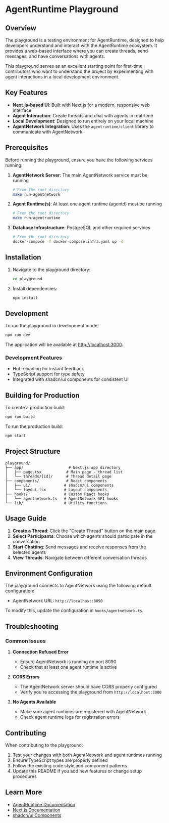 # AgentRuntime Playground

## Overview

The playground is a testing environment for AgentRuntime, designed to help developers understand and interact with the AgentRuntime ecosystem. It provides a web-based interface where you can create threads, send messages, and have conversations with agents.

This playground serves as an excellent starting point for first-time contributors who want to understand the project by experimenting with agent interactions in a local development environment.

## Key Features

- **Next.js-based UI**: Built with Next.js for a modern, responsive web interface
- **Agent Interaction**: Create threads and chat with agents in real-time
- **Local Development**: Designed to run entirely on your local machine
- **AgentNetwork Integration**: Uses the `agentruntime/client` library to communicate with AgentNetwork

## Prerequisites

Before running the playground, ensure you have the following services running:

1. **AgentNetwork Server**: The main AgentNetwork service must be running

   ```bash
   # From the root directory
   make run-agentnetwork
   ```

2. **Agent Runtime(s)**: At least one agent runtime (agentd) must be running

   ```bash
   # From the root directory
   make run-agentruntime
   ```

3. **Database Infrastructure**: PostgreSQL and other required services
   ```bash
   # From the root directory
   docker-compose -f docker-compose.infra.yaml up -d
   ```

## Installation

1. Navigate to the playground directory:

   ```bash
   cd playground
   ```

2. Install dependencies:
   ```bash
   npm install
   ```

## Development

To run the playground in development mode:

```bash
npm run dev
```

The application will be available at [http://localhost:3000](http://localhost:3000).

### Development Features

- Hot reloading for instant feedback
- TypeScript support for type safety
- Integrated with shadcn/ui components for consistent UI

## Building for Production

To create a production build:

```bash
npm run build
```

To run the production build:

```bash
npm start
```

## Project Structure

```
playground/
├── app/                    # Next.js app directory
│   ├── page.tsx           # Main page - thread list
│   └── threads/[id]/      # Thread detail page
├── components/            # React components
│   ├── ui/               # shadcn/ui components
│   └── layout.tsx        # Layout components
├── hooks/                # Custom React hooks
│   └── agentnetwork.ts   # AgentNetwork API hooks
└── lib/                  # Utility functions
```

## Usage Guide

1. **Create a Thread**: Click the "Create Thread" button on the main page
2. **Select Participants**: Choose which agents should participate in the conversation
3. **Start Chatting**: Send messages and receive responses from the selected agents
4. **View Threads**: Navigate between different conversation threads

## Environment Configuration

The playground connects to AgentNetwork using the following default configuration:

- AgentNetwork URL: `http://localhost:8090`

To modify this, update the configuration in `hooks/agentnetwork.ts`.

## Troubleshooting

### Common Issues

1. **Connection Refused Error**

   - Ensure AgentNetwork is running on port 8090
   - Check that at least one agent runtime is active

2. **CORS Errors**

   - The AgentNetwork server should have CORS properly configured
   - Verify you're accessing the playground from `http://localhost:3000`

3. **No Agents Available**
   - Make sure agent runtimes are registered with AgentNetwork
   - Check agent runtime logs for registration errors

## Contributing

When contributing to the playground:

1. Test your changes with both AgentNetwork and agent runtimes running
2. Ensure TypeScript types are properly defined
3. Follow the existing code style and component patterns
4. Update this README if you add new features or change setup procedures

## Learn More

- [AgentRuntime Documentation](../README.md)
- [Next.js Documentation](https://nextjs.org/docs)
- [shadcn/ui Components](https://ui.shadcn.com)
